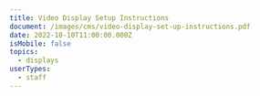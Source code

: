 ```yaml
---
title: Video Display Setup Instructions
document: /images/cms/video-display-set-up-instructions.pdf
date: 2022-10-10T11:00:00.000Z
isMobile: false
topics:
  - displays
userTypes:
  - staff
---
```

